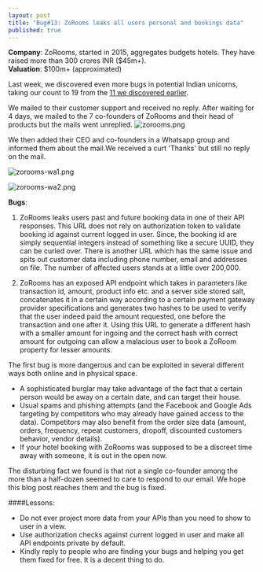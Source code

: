 ```yaml
---
layout: post
title: "Bug#13: ZoRooms leaks all users personal and bookings data"
published: true
---
```



**Company**: ZoRooms, started in 2015, aggregates budgets hotels. They have raised more than 300 crores INR ($45m+).      
**Valuation**: $100m+ (approximated) 

Last week, we discovered even more bugs in potential Indian unicorns, taking our count to 19 from the [11 we discovered earlier](https://medium.com/@fallible/we-discovered-severe-bugs-in-11-startups-worth-3-billion-in-a-week-cf2a856edb94). 

We mailed to their customer support and received no reply. After waiting for 4 days, we mailed to the 7 co-founders of ZoRooms and their head of products but the mails went unreplied.
![zorooms.png]({{site.baseurl}}/zorooms.png)

         
We then added their CEO and co-founders in a Whatsapp group and informed them about the mail.We received a curt 'Thanks' but still no reply on the mail.

     
![zorooms-wa1.png]({{site.baseurl}}/zorooms-wa1.png)

![zorooms-wa2.png]({{site.baseurl}}/zorooms-wa2.png)

     
          

**Bugs**:      

1. ZoRooms leaks users past and future booking data in one of their API responses. This URL does not rely on authorization token to validate booking id against current logged in user. Since, the booking id are simply sequential integers instead of something like a secure UUID, they can be curled over.  There is another URL which has the same issue and spits out customer data including phone number, email and addresses on file. The number of affected users stands at a little over 200,000.

2. ZoRooms has an exposed API endpoint which takes in parameters like transaction id, amount, product info etc. and a server side stored salt, concatenates it in a certain way according to a certain payment gateway provider specifications and generates two hashes to be used to verify that the user indeed paid the amount requested, one before the transaction and one after it. Using this URL to generate a different hash with a smaller amount for ingoing and the correct hash with correct amount for outgoing can allow a malacious user to book a ZoRoom property for lesser amounts.

The first bug is more dangerous and can be exploited in several different ways both online and in physical space.

- A sophisticated burglar may take advantage of the fact that a certain person would be away on a certain date, and can target their house.
- Usual spams and phishing attempts (and the Facebook and Google Ads targeting by competitors who may already have gained access to the data). Competitors may also benefit from the order size data (amount, orders, frequency, repeat customers, dropoff, discounted customers behavior, vendor details).
- If your hotel booking with ZoRooms was supposed to be a discreet time away with someone, it is out in the open now.
       

The disturbing fact we found is that not a single co-founder among the more than a half-dozen seemed to care to respond to our email. We hope this blog post reaches them and the bug is fixed.


####Lessons:      
- Do not ever project more data from your APIs than you need to show to user in a view. 
- Use authorization checks against current logged in user and make all API endpoints private by default.
- Kindly reply to people who are finding your bugs and helping you get them fixed for free. It is a decent thing to do.
